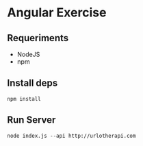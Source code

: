 # Angular Exercise

## Requeriments

 * NodeJS
 * npm

## Install deps

```
npm install
```

## Run Server

```
node index.js --api http://urlotherapi.com
```
